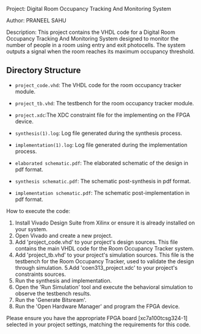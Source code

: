Project: Digital Room Occupancy Tracking And Monitoring System

Author: PRANEEL SAHU


Description:
This project contains the VHDL code for a Digital Room Occupancy Tracking And Monitoring System designed to monitor the number of people in a room using entry and exit photocells. 
The system outputs a signal when the room reaches its maximum occupancy threshold.


## Directory Structure

  - `project_code.vhd`: The VHDL code for the room occupancy tracker module.
  - `project_tb.vhd`: The testbench for the room occupancy tracker module.
  - `project.xdc`:The XDC constraint file for the implementing on the FPGA device.
  

  - `synthesis(1).log`: Log file generated during the synthesis process.
  - `implementation(1).log`: Log file generated during the implementation process.


  - `elaborated schematic.pdf`: The elaborated schematic of the design in pdf format.
  - `synthesis schematic.pdf`: The schematic post-synthesis in pdf format.
  - `implementation schematic.pdf`: The schematic post-implementation in pdf format.

How to execute the code:
1. Install Vivado Design Suite from Xilinx or ensure it is already installed on your system.
2. Open Vivado and create a new project.
3. Add 'project_code.vhd' to your project's design sources. This file contains the main VHDL code for the Room Occupancy Tracker system.	
4. Add 'project_tb.vhd' to your project's simulation sources. This file is the testbench for the Room Occupancy Tracker, used to validate the design through simulation. 
5.Add 'coen313_project.xdc' to your project's constraints sources.
6. Run the synthesis and implementation.
7. Open the 'Run Simulation' tool and execute the behavioral simulation to observe the testbench results.
8. Run the 'Generate Bitsream'.   
9. Run the 'Open Hardware Manager' and program the FPGA device.

Please ensure you have the appropriate FPGA board [xc7a100tcsg324-1] selected in your project settings, matching the requirements for this code.


